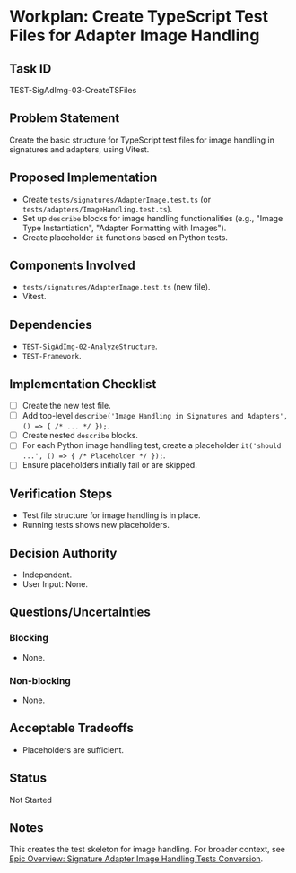 # Workplan: Create TypeScript Test Files for Adapter Image Handling

## Task ID
TEST-SigAdImg-03-CreateTSFiles

## Problem Statement
Create the basic structure for TypeScript test files for image handling in signatures and adapters, using Vitest.

## Proposed Implementation
- Create `tests/signatures/AdapterImage.test.ts` (or `tests/adapters/ImageHandling.test.ts`).
- Set up `describe` blocks for image handling functionalities (e.g., "Image Type Instantiation", "Adapter Formatting with Images").
- Create placeholder `it` functions based on Python tests.

## Components Involved
- `tests/signatures/AdapterImage.test.ts` (new file).
- Vitest.

## Dependencies
- `TEST-SigAdImg-02-AnalyzeStructure`.
- `TEST-Framework`.

## Implementation Checklist
- [ ] Create the new test file.
- [ ] Add top-level `describe('Image Handling in Signatures and Adapters', () => { /* ... */ });`.
- [ ] Create nested `describe` blocks.
- [ ] For each Python image handling test, create a placeholder `it('should ...', () => { /* Placeholder */ });`.
- [ ] Ensure placeholders initially fail or are skipped.

## Verification Steps
- Test file structure for image handling is in place.
- Running tests shows new placeholders.

## Decision Authority
- Independent.
- User Input: None.

## Questions/Uncertainties
### Blocking
- None.
### Non-blocking
- None.

## Acceptable Tradeoffs
- Placeholders are sufficient.

## Status
Not Started

## Notes
This creates the test skeleton for image handling.
For broader context, see [Epic Overview: Signature Adapter Image Handling Tests Conversion](../../docs/planning/workplans/TEST-SignaturesAdapterImageTests.md).